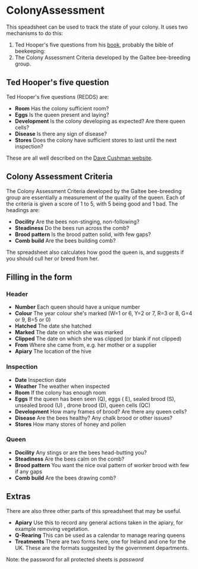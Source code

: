 # ColonyAssessment
This speadsheet can be used to track the state of your colony. It uses two mechanisms to do this:
 1. Ted Hooper's five questions from his [book](http://www.goodreads.com/book/show/1170899.Guide_to_Bees_and_Honey), probably the bible of beekeeping:
 2. The Colony Assessment Criteria developed by the Galtee bee-breeding group.

## Ted Hooper's five question
Ted Hooper's five questions (REDDS) are:
   * **Room**  Has the colony sufficient room?
   * **Eggs**  Is the queen present and laying?
   * **Development** Is the colony developing as expected? Are there queen cells?
   * **Disease**  Is there any sign of disease?
   * **Stores**   Does the colony have sufficient stores to last until the next inspection?

These are all well described on the [Dave Cushman website](http://www.dave-cushman.net/bee/hoopersfive.html).

## Colony Assessment Criteria
The Colony Assessment Criteria developed by the Galtee bee-breeding group are essentially a measurement of the quality of the queen. Each of the criteria is given a score of 1 to 5, with 5 being good and 1 bad. The headings are:
   * **Docility** Are the bees non-stinging, non-following?
   * **Steadiness**  Do the bees run across the comb?
   * **Brood pattern**  Is the brood patten solid, with few gaps?
   * **Comb build**  Are the bees building comb?

The spreadsheet also calculates how good the queen is, and suggests if you should cull her or breed from her.

## Filling in the form

### Header
   * **Number**   Each queen should have a unique number
   * **Colour**   The year colour she's marked (W=1 or 6, Y=2 or 7, R=3 or 8, G=4 or 9, B=5 or 0)
   * **Hatched**  The date she hatched
   * **Marked**   The date on which she was marked
   * **Clipped**  The date on which she was clipped (or blank if not clipped)
   * **From**  Where she came from, e.g. her mother or a supplier
   * **Apiary**   The location of the hive

### Inspection
   * **Date**  Inspection date
   * **Weather**  The weather when inspected
   * **Room**  If the colony has enough room
   * **Eggs**  If the queen has been seen (Q), eggs ( E), sealed brood (S), unsealed brood (U) , drone brood (D), queen cells (QC)
   * **Development** How many frames of brood? Are there any queen cells?
   * **Disease**  Are the bees healthy? Any chalk brood or other issues?
   * **Stores**   How many stores of honey and pollen

### Queen
   * **Docility** Any stings or are the bees head-butting you?
   * **Steadiness**  Are the bees calm on the comb?
   * **Brood pattern**  You want the nice oval pattern of worker brood with few if any gaps
   * **Comb build**  Are the bees drawing comb?

## Extras
There are also three other parts of this spreadsheet that may be useful.

   * **Apiary**   Use this to record any general actions taken in the apiary, for example removing vegetation.
   * **Q-Rearing**   This can be used as a calendar to manage rearing queens
   * **Treatments**  There are two forms here, one for Ireland and one for the UK. These are the formats suggested by the government departments.

Note: the password for all protected sheets is *password*

